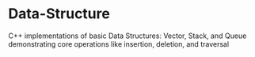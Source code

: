 # Data-Structure
C++ implementations of basic Data Structures: Vector, Stack, and Queue demonstrating core operations like insertion, deletion, and traversal 
